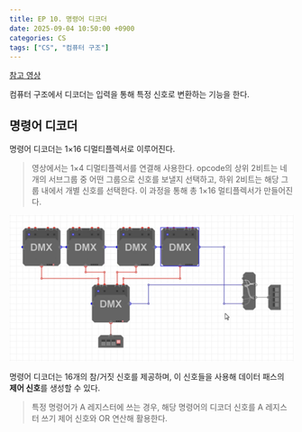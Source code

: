 ```yaml
---
title: EP 10. 명령어 디코더
date: 2025-09-04 10:50:00 +0900
categories: CS
tags: ["CS", "컴퓨터 구조"]
---
```


[참고 영상](https://youtu.be/qcI_GiKnyKc?si=60xvKnvlVA88TqBe)

컴퓨터 구조에서 디코더는 입력을 통해 특정 신호로 변환하는 기능을 한다.

## 명령어 디코더

명령어 디코더는 1×16 디멀티플렉서로 이루어진다.

> 영상에서는 1×4 디멀티플렉서를 연결해 사용한다. opcode의 상위 2비트는 네 개의 서브그룹 중 어떤 그룹으로 신호를 보낼지 선택하고, 하위 2비트는 해당 그룹 내에서 개별 신호를 선택한다. 이 과정을 통해 총 1×16 멀티플렉서가 만들어진다.

![](img/computer-architecture/1_16_demultiplexer.png)

명령어 디코더는 16개의 참/거짓 신호를 제공하며, 이 신호들을 사용해 데이터 패스의 **제어 신호**를 생성할 수 있다.

> 특정 명령어가 A 레지스터에 쓰는 경우, 해당 명령어의 디코더 신호를 A 레지스터 쓰기 제어 신호와 OR 연산해 활용한다.